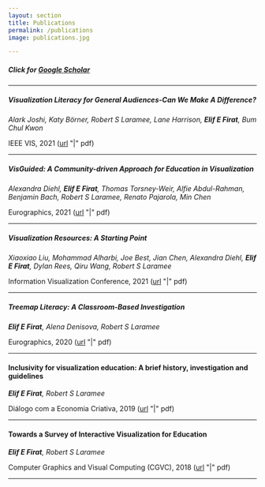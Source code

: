 ```yaml
---
layout: section
title: Publications
permalink: /publications
image: publications.jpg

---
```


##### Click for <a href="https://scholar.google.com/citations?user=2Mq-E9cAAAAJ&hl=en">Google Scholar</a>
---
##### Visualization Literacy for General Audiences-Can We Make A Difference?
*Alark Joshi, Katy Börner, Robert S Laramee, Lane Harrison, **Elif E Firat**, Bum Chul Kwon*

IEEE VIS, 2021 (<a href="http://ieeevis.org/year/2021/info/panels" title="Visualization Literacy for General Audiences-Can We Make A Difference?" target="_blank">url</a> "|" <a href="http://www.cs.nott.ac.uk/blaramee/research/panel/joshi21visualization.pdf" title="Pdf" target="_blank" style="text-decoration: none;">pdf</a>)

---

##### VisGuided: A Community-driven Approach for Education in Visualization
*Alexandra Diehl, **Elif E Firat**, Thomas Torsney-Weir, Alfie Abdul-Rahman, Benjamin Bach, Robert S Laramee, Renato Pajarola, Min Chen*

Eurographics, 2021 (<a href="https://diglib.eg.org/handle/10.2312/eged20211003" title="VisGuided: A Community-driven Approach for Education in Visualization" target="_blank">url</a> "|" <a href="http://thisisalfie.com/pdf/diehl21visguided.pdf" title="Pdf" target="_blank" style="text-decoration: none;">pdf</a>)

---

##### Visualization Resources: A Starting Point
*Xiaoxiao Liu, Mohammad Alharbi, Joe Best, Jian Chen, Alexandra Diehl, **Elif E Firat**, Dylan Rees, Qiru Wang, Robert S Laramee*

Information Visualization Conference, 2021 (<a href="https://arxiv.org/abs/2108.08907" title="Visualization Resources: A Starting Point" target="_blank">url</a> "|" <a href="http://www.cs.nott.ac.uk/blaramee/research/star/resources/liu21resources.pdf" title="Pdf" target="_blank" style="text-decoration: none;">pdf</a>)

---

##### Treemap Literacy: A Classroom-Based Investigation
***Elif E Firat**, Alena Denisova, Robert S Laramee* 

Eurographics, 2020 (<a href="https://diglib.eg.org/handle/10.2312/eged20201032" title="Treemap Literacy: A Classroom-Based Investigation" target="_blank">url</a> "|" <a href="http://www.cs.nott.ac.uk/~pszrsl/research/literacy/firat20treemap.pdf" title="Pdf" target="_blank" style="text-decoration: none;">pdf</a>)

---

#### Inclusivity for visualization education: A brief history, investigation and guidelines
***Elif E Firat**, Robert S Laramee* 

Diálogo com a Economia Criativa, 2019 (<a href="http://dialogo.espm.br/index.php/revistadcec-rj/article/view/258" title="Inclusivity for visualization education: A brief history, investigation and guidelines" target="_blank">url</a> "|" <a href="https://www.researchgate.net/publication/337937778_Inclusivity_for_Visualization_Education_A_Brief_History_Investigation_and_Guidelines" title="Pdf" target="_blank" style="text-decoration: none;">pdf</a>)

---

#### Towards a Survey of Interactive Visualization for Education
***Elif E Firat**, Robert S Laramee*

Computer Graphics and Visual Computing (CGVC), 2018 (<a href="https://dl.acm.org/doi/10.2312/cgvc.20181211" title="Towards a Survey of Interactive Visualization for Education" target="_blank">url</a> "|" <a href="https://www.researchgate.net/publication/329281755_Towards_a_Survey_of_Interactive_Visualization_for_Education" title="Pdf" target="_blank" style="text-decoration: none;">pdf</a>)

----
